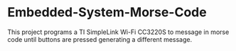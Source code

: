 # Embedded-System-Morse-Code
This project programs a TI SimpleLink Wi-Fi CC3220S to message in morse code until buttons are pressed generating a different message. 
